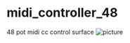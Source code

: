 # midi_controller_48
48 pot midi cc control surface
![picture](https://github.com/i2make/midi_controller_48/blob/main/midi_controller_48.tif)
